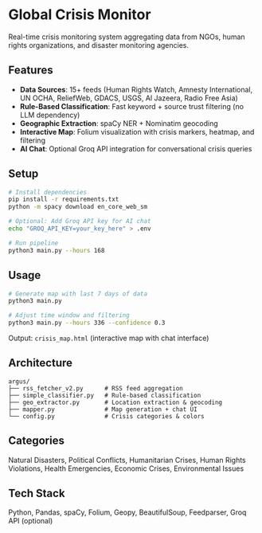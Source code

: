 # Global Crisis Monitor

Real-time crisis monitoring system aggregating data from NGOs, human rights organizations, and disaster monitoring agencies.

## Features

- **Data Sources**: 15+ feeds (Human Rights Watch, Amnesty International, UN OCHA, ReliefWeb, GDACS, USGS, Al Jazeera, Radio Free Asia)
- **Rule-Based Classification**: Fast keyword + source trust filtering (no LLM dependency)
- **Geographic Extraction**: spaCy NER + Nominatim geocoding
- **Interactive Map**: Folium visualization with crisis markers, heatmap, and filtering
- **AI Chat**: Optional Groq API integration for conversational crisis queries

## Setup

```bash
# Install dependencies
pip install -r requirements.txt
python -m spacy download en_core_web_sm

# Optional: Add Groq API key for AI chat
echo "GROQ_API_KEY=your_key_here" > .env

# Run pipeline
python3 main.py --hours 168
```

## Usage

```bash
# Generate map with last 7 days of data
python3 main.py

# Adjust time window and filtering
python3 main.py --hours 336 --confidence 0.3
```

Output: `crisis_map.html` (interactive map with chat interface)

## Architecture

```
argus/
├── rss_fetcher_v2.py      # RSS feed aggregation
├── simple_classifier.py   # Rule-based classification
├── geo_extractor.py       # Location extraction & geocoding
├── mapper.py              # Map generation + chat UI
└── config.py              # Crisis categories & colors
```

## Categories

Natural Disasters, Political Conflicts, Humanitarian Crises, Human Rights Violations, Health Emergencies, Economic Crises, Environmental Issues

## Tech Stack

Python, Pandas, spaCy, Folium, Geopy, BeautifulSoup, Feedparser, Groq API (optional)

